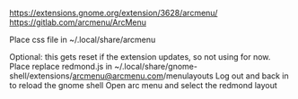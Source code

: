 https://extensions.gnome.org/extension/3628/arcmenu/
https://gitlab.com/arcmenu/ArcMenu

Place css file in ~/.local/share/arcmenu

Optional: this gets reset if the extension updates, so not using for now.
Place replace redmond.js in ~/.local/share/gnome-shell/extensions/arcmenu@arcmenu.com/menulayouts
Log out and back in to reload the gnome shell
Open arc menu and select the redmond layout